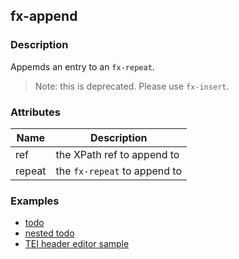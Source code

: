 ## fx-append

### Description

Appemds an entry to an `fx-repeat`.

> Note: this is deprecated. Please use `fx-insert`.

### Attributes

| Name | Description |
|------|-------------|
| ref | the XPath ref to append to |
| repeat | the `fx-repeat` to append to |

### Examples

* [todo](../demo/todo.html)
* [nested todo](../demo/nested-todo.html)
* [TEI header editor sample](../demo/simple-tei-header.html)
